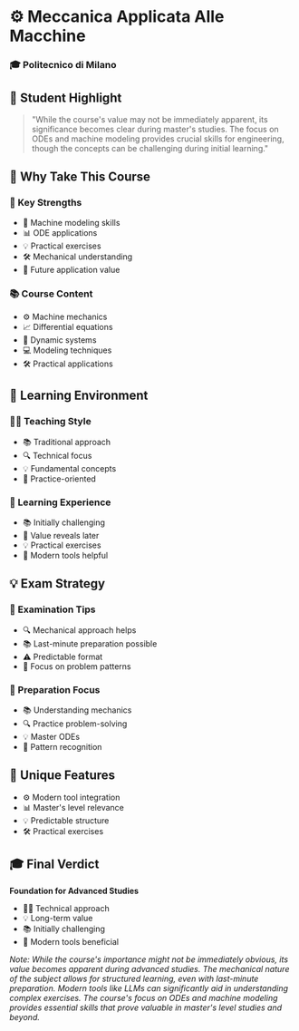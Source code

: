 # ⚙️ Meccanica Applicata Alle Macchine
### 🎓 Politecnico di Milano

## 💫 Student Highlight
> "While the course's value may not be immediately apparent, its significance becomes clear during master's studies. The focus on ODEs and machine modeling provides crucial skills for engineering, though the concepts can be challenging during initial learning."

## 🌟 Why Take This Course
### 💪 Key Strengths
- 🔄 Machine modeling skills
- 📊 ODE applications
- 💡 Practical exercises
- 🛠️ Mechanical understanding
- 🎯 Future application value

### 📚 Course Content
- ⚙️ Machine mechanics
- 📈 Differential equations
- 🔄 Dynamic systems
- 💻 Modeling techniques
- 🛠️ Practical applications

## 👥 Learning Environment
### 👨‍🏫 Teaching Style
- 📚 Traditional approach
- 🔍 Technical focus
- 💡 Fundamental concepts
- 🎯 Practice-oriented

### 📘 Learning Experience
- 📚 Initially challenging
- 🎯 Value reveals later
- 💡 Practical exercises
- 📝 Modern tools helpful

## 💡 Exam Strategy
### 📝 Examination Tips
- 🔍 Mechanical approach helps
- 📚 Last-minute preparation possible
- ⚠️ Predictable format
- 🎯 Focus on problem patterns

### 🎯 Preparation Focus
- 📚 Understanding mechanics
- 🔍 Practice problem-solving
- 💡 Master ODEs
- 📝 Pattern recognition

## 🌟 Unique Features
- ⚙️ Modern tool integration
- 📊 Master's level relevance
- 💡 Predictable structure
- 🛠️ Practical exercises

## 🎓 Final Verdict
**Foundation for Advanced Studies**
- 👩‍🏫 Technical approach
- 💡 Long-term value
- 📚 Initially challenging
- 🎯 Modern tools beneficial

*Note: While the course's importance might not be immediately obvious, its value becomes apparent during advanced studies. The mechanical nature of the subject allows for structured learning, even with last-minute preparation. Modern tools like LLMs can significantly aid in understanding complex exercises. The course's focus on ODEs and machine modeling provides essential skills that prove valuable in master's level studies and beyond.*